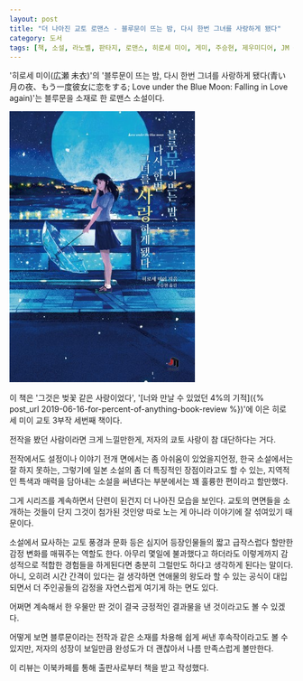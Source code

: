 ```yaml
---
layout: post
title: "더 나아진 교토 로맨스 - 블루문이 뜨는 밤, 다시 한번 그녀를 사랑하게 됐다"
category: 도서
tags: [책, 소설, 라노벨, 판타지, 로맨스, 히로세 미이, 게미, 주승현, 제우미디어, JM 북스, 이북카페, 서평]
---
```


'히로세 미이(広瀬 未衣)'의
'블루문이 뜨는 밤, 다시 한번 그녀를 사랑하게 됐다(青い月の夜、もう一度彼女に恋をする; Love under the Blue Moon: Falling in Love again)'는
블루문을 소재로 한 로맨스 소설이다.

![표지](/images/aoi-tsuki-no-yoru-mouichido-kanojo-ni-koi-wo-suru-book-h480.jpg)

이 책은 '그것은 벚꽃 같은 사랑이었다',
'[너와 만날 수 있었던 4%의 기적]({% post_url 2019-06-16-for-percent-of-anything-book-review %})'에 이은
히로세 미이 교토 3부작 세번째 책이다.

전작을 봤던 사람이라면 크게 느낄만한게,
저자의 쿄토 사랑이 참 대단하다는 거다.

전작에서도 설정이나 이야기 전개 면에서는 좀 아쉬움이 있었을지언정,
한국 소설에서는 잘 하지 못하는,
그렇기에 일본 소설의 좀 더 특징적인 장점이라고도 할 수 있는,
지역적인 특색과 매력을 담아내는 소설을 써낸다는 부분에서는
꽤 훌륭한 편이라고 할만했다.

그게 시리즈를 계속하면서 단련이 된건지 더 나아진 모습을 보인다.
교토의 면면들을 소개하는 것들이 단지 그것이 첨가된 것인양 따로 노는 게 아니라
이야기에 잘 섞여있기 때문이다.

소설에서 묘사하는 교토 풍경과 문화 등은
심지어 등장인물들의 짧고 급작스럽다 할만한 감정 변화를 매꿔주는 역할도 한다.
아무리 몇일에 불과했다고 하더라도
이렇게까지 감성적으로 적합한 경험들을 하게된다면
충분히 그럴만도 하다고 생각하게 된다는 말이다.
아니, 오히려 시간 간격이 있다는 걸 생각하면
연애물의 왕도라 할 수 있는 공식이 대입되면서
더 주인공들의 감정을 자연스럽게 여기게 하는 면도 있다.

어쩌면 계속해서 한 우물만 판 것이
결국 긍정적인 결과물을 낸 것이라고도 볼 수 있겠다.

어떻게 보면 블루문이라는 전작과 같은 소재를 차용해 쉽게 써낸 후속작이라고도 볼 수 있지만,
저자의 성장이 보일만큼 완성도가 더 괜찮아서
나름 만족스럽게 볼만한다.



<div class="im im-info">
이 리뷰는 이북카페를 통해 출판사로부터 책을 받고 작성했다.
</div>
